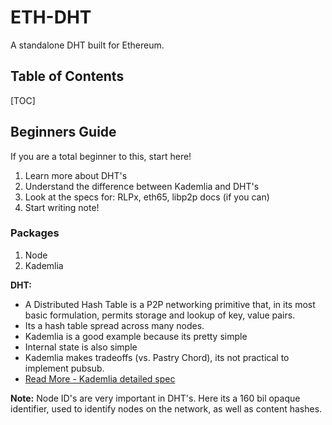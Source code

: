 ETH-DHT
===

A standalone DHT built for Ethereum.

## Table of Contents

[TOC]

## Beginners Guide

If you are a total beginner to this, start here!

1. Learn more about DHT's
2. Understand the difference between Kademlia and DHT's
3. Look at the specs for: RLPx, eth65, libp2p docs (if you can)
4. Start writing note!

### Packages

1. Node
2. Kademlia

**DHT:**
- A Distributed Hash Table is a P2P networking primitive that, in its most basic formulation, permits storage and lookup of key, value pairs.
- Its a hash table spread across many nodes.
- Kademlia is a good example because its pretty simple
- Internal state is also simple
- Kademlia makes tradeoffs (vs. Pastry Chord), its not practical to implement pubsub.
- [Read More - Kademlia detailed spec](http://xlattice.sourceforge.net/components/protocol/kademlia/specs.html)

**Note:** Node ID's are very important in DHT's. Here its a 160 bil opaque identifier, used to identify nodes on the network, as well as content hashes.
